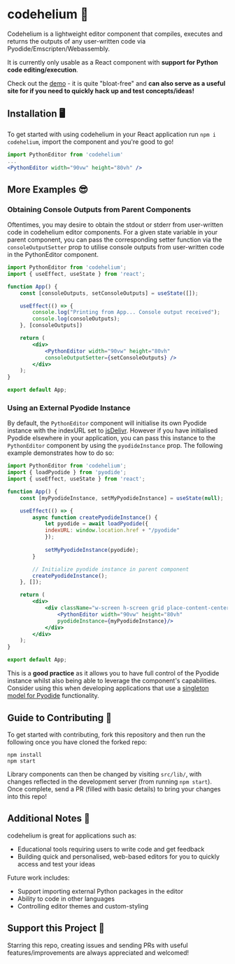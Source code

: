 # codehelium 👾

Codehelium is a lightweight editor component that compiles, executes and returns the outputs of any user-written code via Pyodide/Emscripten/Webassembly.

It is currently only usable as a React component with **support for Python code editing/execution**.

Check out the [demo](https://dillondesilva.github.io/codehelium/) - it is quite "bloat-free" and **can also serve as a useful site for if you need to quickly hack up and test concepts/ideas!**

## Installation 🖥️

To get started with using codehelium in your React application run `npm i codehelium`, import the component and you're good to go!
```jsx
import PythonEditor from 'codehelium'
...
<PythonEditor width="90vw" height="80vh" />
```
## More Examples 😎

### Obtaining Console Outputs from Parent Components
Oftentimes, you may desire to obtain the stdout or stderr from user-written code in codehelium editor components. For a given state variable in your parent component, you can pass the corresponding setter function via the `consoleOutputSetter` prop to utilise console outputs from user-written code in the PythonEditor component.
```jsx
import PythonEditor from 'codehelium';
import { useEffect, useState } from 'react';

function App() {
    const [consoleOutputs, setConsoleOutputs] = useState([]);

    useEffect(() => {
        console.log("Printing from App... Console output received");
        console.log(consoleOutputs);
    }, [consoleOutputs])

    return (
        <div>
            <PythonEditor width="90vw" height="80vh" 
            consoleOutputSetter={setConsoleOutputs} />
        </div>
    );
}

export default App;
```
### Using an External Pyodide Instance
By default, the `PythonEditor` component will initialise its own Pyodide instance with the indexURL set to [jsDelivr](https://www.jsdelivr.com/). However if you have initialised Pyodide elsewhere in your application, you can pass this instance to the `PythonEditor` component by using the `pyodideInstance` prop. The following example demonstrates how to do so:
```jsx
import PythonEditor from 'codehelium';
import { loadPyodide } from 'pyodide';
import { useEffect, useState } from 'react';

function App() {
    const [myPyodideInstance, setMyPyodideInstance] = useState(null);

    useEffect(() => {
        async function createPyodideInstance() {
            let pyodide = await loadPyodide({
            indexURL: window.location.href + "/pyodide"
            });
            
            setMyPyodideInstance(pyodide);
        }

        // Initialize pyodide instance in parent component
        createPyodideInstance();
    }, []);

    return (
        <div>
            <div className="w-screen h-screen grid place-content-center">
                <PythonEditor width="90vw" height="80vh"
                pyodideInstance={myPyodideInstance}/>
            </div>
        </div>
    );
}

export default App;
```
This is a **good practice** as it allows you to have full control of the Pyodide instance whilst also being able to leverage the component's capabilities. Consider using this when developing applications that use a [singleton model for Pyodide](https://adamemery.dev/articles/pyodide-react) functionality.
## Guide to Contributing 🫶
To get started with contributing, fork this repository and then run the following once you have cloned the forked repo:
```
npm install
npm start
```
Library components can then be changed by visiting `src/lib/`, with changes reflected in the development server (from running `npm start`). Once complete, send a PR (filled with basic details) to bring your changes into this repo!

## Additional Notes 📝

codehelium is great for applications such as:
- Educational tools requiring users to write code and get feedback
- Building quick and personalised, web-based editors for you to quickly access and test your ideas

Future work includes:
- Support importing external Python packages in the editor
- Ability to code in other languages
- Controlling editor themes and custom-styling

## Support this Project 💛
Starring this repo, creating issues and sending PRs with useful features/improvements are always appreciated and welcomed!
